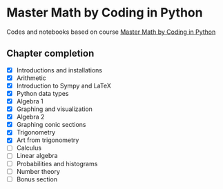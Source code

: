 # Master Math by Coding in Python

Codes and notebooks based on course [Master Math by Coding in Python](https://www.udemy.com/course/math-with-python/)

## Chapter completion

- [X] Introductions and installations
- [X] Arithmetic
- [X] Introduction to Sympy and LaTeX
- [X] Python data types
- [X] Algebra 1
- [X] Graphing and visualization
- [X] Algebra 2
- [X] Graphing conic sections
- [X] Trigonometry
- [X] Art from trigonometry
- [ ] Calculus
- [ ] Linear algebra
- [ ] Probabilities and histograms
- [ ] Number theory
- [ ] Bonus section
